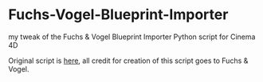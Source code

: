 # Fuchs-Vogel-Blueprint-Importer
my tweak of the Fuchs &amp; Vogel Blueprint Importer Python script for Cinema 4D

Original script is [here](http://www.fuchsundvogel.de/blog/post.php?s=2015-02-25-blueprint-tools), all credit for creation of this script goes to Fuchs & Vogel.
